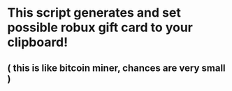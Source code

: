 # This script generates and set possible robux gift card to your clipboard!
## ( this is like bitcoin miner, chances are very small )
